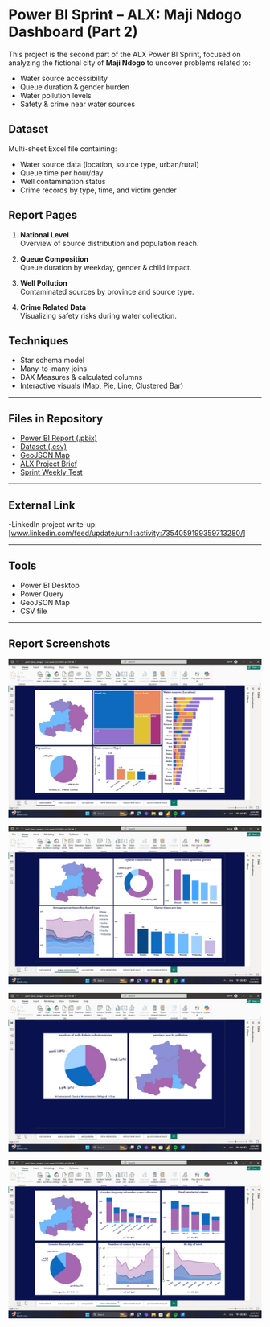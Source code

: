 # Power BI Sprint – ALX: Maji Ndogo Dashboard (Part 2)

This project is the second part of the ALX Power BI Sprint, focused on analyzing the fictional city of **Maji Ndogo** to uncover problems related to:

- Water source accessibility  
- Queue duration & gender burden  
- Water pollution levels  
- Safety & crime near water sources  

##  Dataset

Multi-sheet Excel file containing:

- Water source data (location, source type, urban/rural)
- Queue time per hour/day
- Well contamination status
- Crime records by type, time, and victim gender

##  Report Pages

1. **National Level**  
   Overview of source distribution and population reach.

2. **Queue Composition**  
   Queue duration by weekday, gender & child impact.

3. **Well Pollution**  
   Contaminated sources by province and source type.

4. **Crime Related Data**  
   Visualizing safety risks during water collection.

##  Techniques

- Star schema model
- Many-to-many joins
- DAX Measures & calculated columns
- Interactive visuals (Map, Pie, Line, Clustered Bar)

---

##  Files in Repository
-  [Power BI Report (.pbix)](part1(maji_ndogo).pbix)
-  [Dataset (.csv)](Md_water_services_data.xlsx)
-  [GeoJSON Map](MD_Provinces.json)
-  [ALX Project Brief](Part_2.pdf)
-  [Sprint Weekly Test](Answer-Maji-Ndogo-part-2-MCQ.pdf)

---

##  External Link

-LinkedIn project write-up:[www.linkedin.com/feed/update/urn:li:activity:7354059199359713280/]

---

##  Tools

- Power BI Desktop  
- Power Query  
- GeoJSON Map  
- CSV file 

---

## Report Screenshots

![National Level](National_Level.jpeg)

![Queue Composition](Queue_Composition.jpeg)

![Well Pollution](Well_Pollution.jpeg)

![Crime Related Data](Crime_Related.jpeg)



